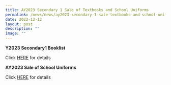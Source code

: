 ```yaml
---
title: AY2023 Secondary 1 Sale of Textbooks and School Uniforms
permalink: /news/news/ay2023-secondary-1-sale-textbooks-and-school-uniforms/
date: 2022-12-12
layout: post
description: ""
image: ""
---
```

**Y2023 Secondary1 Booklist** 

Click [HERE](/filse/ay2023_s1_booklist.pdf) for details

**AY2023 Sale of School Uniforms** 

Click [HERE](/files/school_uniform_eoy_sale_date.pdf) for details